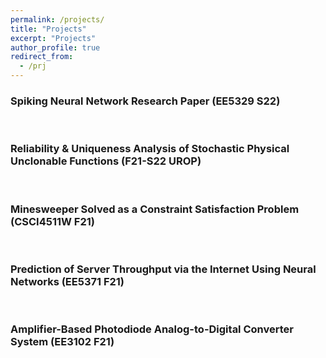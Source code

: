 ```yaml
---
permalink: /projects/
title: "Projects"
excerpt: "Projects"
author_profile: true
redirect_from: 
  - /prj
---
```


### Spiking Neural Network Research Paper (EE5329 S22)

<object data="/files/EE5329_SNN_Paper (1).pdf#view=fitV&toolbar=0" height="100%" width="100%"></object>
<br>

### Reliability & Uniqueness Analysis of Stochastic Physical Unclonable Functions (F21-S22 UROP)

<object data="/files/UROP Symposium Presentation.pdf#view=fitV&toolbar=0" height="100%" width="100%"></object>
<br>

### Minesweeper Solved as a Constraint Satisfaction Problem (CSCI4511W F21)

<object data="/files/CSCI_4511W_Final_Project_Report_.pdf#view=fitV&toolbar=0" height="100%" width="100%"></object>
<br>

### Prediction of Server Throughput via the Internet Using Neural Networks (EE5371 F21)

<object data="/files/EE5371 Final Report.pdf#view=fitV&toolbar=0" height="100%" width="100%"></object>
<br>

### Amplifier-Based Photodiode Analog-to-Digital Converter System (EE3102 F21)

<object data="/files/EE3102 Final Report.pdf#view=fitV&toolbar=0" height="100%" width="100%"></object>
<br>
